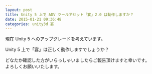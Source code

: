 ```yaml
---
layout: post
title: Unity 5 上で ADV ツールアセット「宴」2.0 は動作しますか？
date: 2015-01-21 09:36:48
categories: unity3d 宴
---
```

<!-- {% raw %} -->
<p>現在 Unity 5 へのアップグレードを考えています。</p>

<p>Unity 5 上で「宴」は正しく動作しますでしょうか？</p>

<p>どなたか確認した方がいらっしゃいましたらご報告頂けますと幸いです。<br>
よろしくお願いいたします。</p>
<!-- {% endraw %} -->
